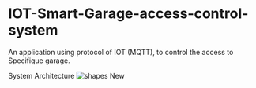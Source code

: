 # IOT-Smart-Garage-access-control-system
An application using protocol of IOT (MQTT), to control the access to Specifique garage. 

System Architecture
![shapes New](https://user-images.githubusercontent.com/99620184/214283749-1b4eb2a5-7bb2-4201-b8c3-6d26f43f9cb7.png)
